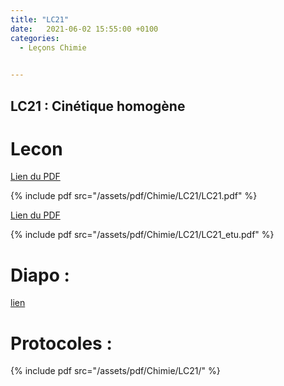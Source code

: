 ```yaml
---
title: "LC21"
date:   2021-06-02 15:55:00 +0100
categories:
  - Leçons Chimie

  
---
```


## LC21 : Cinétique homogène

# Lecon

[Lien du PDF](/assets/pdf/Chimie/LC21/LC21.pdf)

{% include pdf src="/assets/pdf/Chimie/LC21/LC21.pdf" %}

[Lien du PDF](/assets/pdf/Chimie/LC21/LC21_etu.pdf)

{% include pdf src="/assets/pdf/Chimie/LC21/LC21_etu.pdf" %}


# Diapo : 

<a href="/assets/pdf/Chimie/LC21/LC21.pptx" download>lien</a>

# Protocoles :

{% include pdf src="/assets/pdf/Chimie/LC21/" %}
